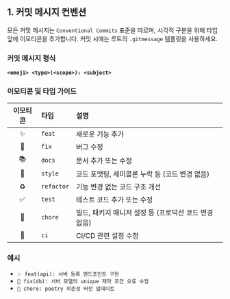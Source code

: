 ## 1. 커밋 메시지 컨벤션

모든 커밋 메시지는 `Conventional Commits` 표준을 따르며, 시각적 구분을 위해 타입 앞에 이모티콘을 추가합니다. 커밋 시에는 루트의 `.gitmessage` 템플릿을 사용하세요.

### 커밋 메시지 형식

**`<emoji> <type>(<scope>): <subject>`**

### 이모티콘 및 타입 가이드

| 이모티콘 | 타입       | 설명                                                 |
| :------: | :--------- | :--------------------------------------------------- |
|    ✨    | `feat`     | 새로운 기능 추가                                     |
|    🐛    | `fix`      | 버그 수정                                            |
|    📚    | `docs`     | 문서 추가 또는 수정                                  |
|    🎨    | `style`    | 코드 포맷팅, 세미콜론 누락 등 (코드 변경 없음)       |
|    ♻️    | `refactor` | 기능 변경 없는 코드 구조 개선                        |
|    ✅    | `test`     | 테스트 코드 추가 또는 수정                           |
|    🧹    | `chore`    | 빌드, 패키지 매니저 설정 등 (프로덕션 코드 변경 없음) |
|    🤖    | `ci`       | CI/CD 관련 설정 수정                                 |

### 예시

-   `✨ feat(api): 서버 등록 엔드포인트 구현`
-   `🐛 fix(db): 서버 모델의 unique 제약 조건 오류 수정`
-   `🧹 chore: poetry 의존성 버전 업데이트`